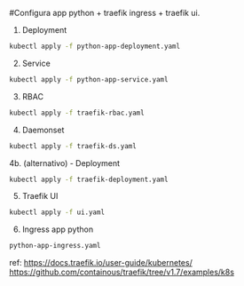 #Configura app python + traefik ingress + traefik ui.

1. Deployment
```bash
kubectl apply -f python-app-deployment.yaml
``` 
2. Service
```bash
kubectl apply -f python-app-service.yaml
```
3. RBAC
```bash
kubectl apply -f traefik-rbac.yaml
```
4. Daemonset
```bash
kubectl apply -f traefik-ds.yaml
```
4b. (alternativo) - Deployment
```bash
kubectl apply -f traefik-deployment.yaml
```
5. Traefik UI
```bash
kubectl apply -f ui.yaml
```
6. Ingress app python
```bash
python-app-ingress.yaml
```

ref:
https://docs.traefik.io/user-guide/kubernetes/
https://github.com/containous/traefik/tree/v1.7/examples/k8s